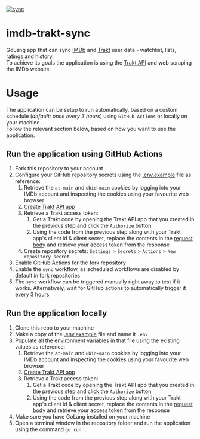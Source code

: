 [![sync](https://github.com/cecobask/imdb-trakt-sync/actions/workflows/sync.yml/badge.svg?event=schedule)](https://github.com/cecobask/imdb-trakt-sync/actions/workflows/sync.yml)  
# imdb-trakt-sync
GoLang app that can sync [IMDb](https://www.imdb.com/) and [Trakt](https://trakt.tv/dashboard) user data - watchlist, lists, ratings and history.  
To achieve its goals the application is using the [Trakt API](https://trakt.docs.apiary.io/) and web scraping the IMDb website.

# Usage
The application can be setup to run automatically, based on a custom schedule (_default: once every 3 hours_) using `GitHub Actions` or locally on your machine.  
Follow the relevant section below, based on how you want to use the application. 

## Run the application using GitHub Actions
1. Fork this repository to your account
2. Configure your GitHub repository secrets using the [.env.example](.env.example) file as reference:
   1. Retrieve the `at-main` and `ubid-main` cookies by logging into your IMDb account and inspecting the cookies using your favourite web browser
   2. [Create Trakt API app](https://trakt.tv/oauth/applications)
   3. Retrieve a Trakt access token:  
      1. Get a Trakt code by opening the Trakt API app that you created in the previous step and click the `Authorize` button
      2. Using the code from the previous step along with your Trakt app's client id & client secret, replace the contents in the [request body](https://reqbin.com/veotsc62) and retrieve your access token from the response
   4. Create repository secrets: `Settings` > `Secrets` > `Actions` > `New repository secret`
3. Enable GitHub Actions for the fork repository
4. Enable the `sync` workflow, as scheduled workflows are disabled by default in fork repositories
5. The `sync` workflow can be triggered manually right away to test if it works. Alternatively, wait for GitHub actions to automatically trigger it every 3 hours

## Run the application locally
1. Clone this repo to your machine
2. Make a copy of the [.env.example](.env.example) file and name it `.env`
3. Populate all the environment variables in that file using the existing values as reference:
   1. Retrieve the `at-main` and `ubid-main` cookies by logging into your IMDb account and inspecting the cookies using your favourite web browser
   2. [Create Trakt API app](https://trakt.tv/oauth/applications)
   3. Retrieve a Trakt access token:
      1. Get a Trakt code by opening the Trakt API app that you created in the previous step and click the `Authorize` button
      2. Using the code from the previous step along with your Trakt app's client id & client secret, replace the contents in the [request body](https://reqbin.com/veotsc62) and retrieve your access token from the response
4. Make sure you have GoLang installed on your machine
5. Open a terminal window in the repository folder and run the application using the command `go run .`
